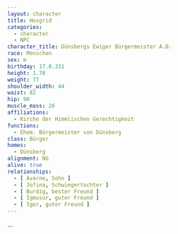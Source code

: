 ```yaml
---
layout: character
title: Hosgrid
categories:
  - character
  - NPC
character_title: Dünsbergs Ewiger Bürgermeister A.D.
race: Menschen
sex: m
birthday: 17.8.331
height: 1.78
weight: 77
shoulder_width: 44
waist: 82
hip: 90
muscle_mass: 26
affiliations:
  - Kirche der Himmlischen Gerechtigkeit
functions:
  - Ehem. Bürgermeister von Dünsberg
class: Bürger
homes:
  - Dünsberg
alignment: NG
alive: true
relationships:
  - [ Avarne, Sohn ]
  - [ Jofina, Schwiegertochter ]
  - [ Burdig, bester Freund ]
  - [ Igmusur, guter Freund ]
  - [ Igor, guter Freund ]
---
```


...
